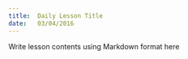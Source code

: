 ```yaml
---
title:  Daily Lesson Title
date:   03/04/2016
---
```


Write lesson contents using Markdown format here